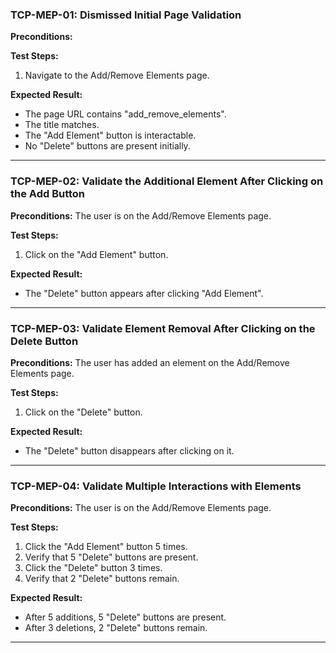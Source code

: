 ### **TCP-MEP-01: Dismissed Initial Page Validation**

**Preconditions:** 

**Test Steps:**
1. Navigate to the Add/Remove Elements page.

**Expected Result:**
- The page URL contains "add_remove_elements".
- The title matches.
- The "Add Element" button is interactable.
- No "Delete" buttons are present initially.

---

### **TCP-MEP-02: Validate the Additional Element After Clicking on the Add Button**

**Preconditions:** The user is on the Add/Remove Elements page.

**Test Steps:**
1. Click on the "Add Element" button.

**Expected Result:**
- The "Delete" button appears after clicking "Add Element".

---

### **TCP-MEP-03: Validate Element Removal After Clicking on the Delete Button**

**Preconditions:** The user has added an element on the Add/Remove Elements page.

**Test Steps:**
1. Click on the "Delete" button.

**Expected Result:**
- The "Delete" button disappears after clicking on it.

---

### **TCP-MEP-04: Validate Multiple Interactions with Elements**

**Preconditions:** The user is on the Add/Remove Elements page.

**Test Steps:**
1. Click the "Add Element" button 5 times.
2. Verify that 5 "Delete" buttons are present.
3. Click the "Delete" button 3 times.
4. Verify that 2 "Delete" buttons remain.

**Expected Result:**
- After 5 additions, 5 "Delete" buttons are present.
- After 3 deletions, 2 "Delete" buttons remain.

---
